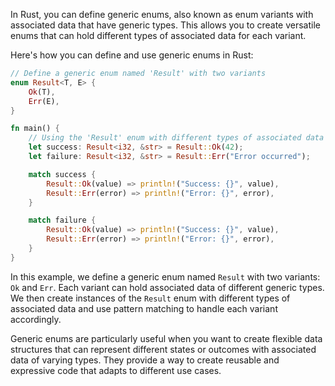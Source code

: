 In Rust, you can define generic enums, also known as enum variants with associated data that have generic types. This allows you to create versatile enums that can hold different types of associated data for each variant.

Here's how you can define and use generic enums in Rust:

```rust
// Define a generic enum named 'Result' with two variants
enum Result<T, E> {
    Ok(T),
    Err(E),
}

fn main() {
    // Using the 'Result' enum with different types of associated data
    let success: Result<i32, &str> = Result::Ok(42);
    let failure: Result<i32, &str> = Result::Err("Error occurred");

    match success {
        Result::Ok(value) => println!("Success: {}", value),
        Result::Err(error) => println!("Error: {}", error),
    }

    match failure {
        Result::Ok(value) => println!("Success: {}", value),
        Result::Err(error) => println!("Error: {}", error),
    }
}
```

In this example, we define a generic enum named `Result` with two variants: `Ok` and `Err`. Each variant can hold associated data of different generic types. We then create instances of the `Result` enum with different types of associated data and use pattern matching to handle each variant accordingly.

Generic enums are particularly useful when you want to create flexible data structures that can represent different states or outcomes with associated data of varying types. They provide a way to create reusable and expressive code that adapts to different use cases.
